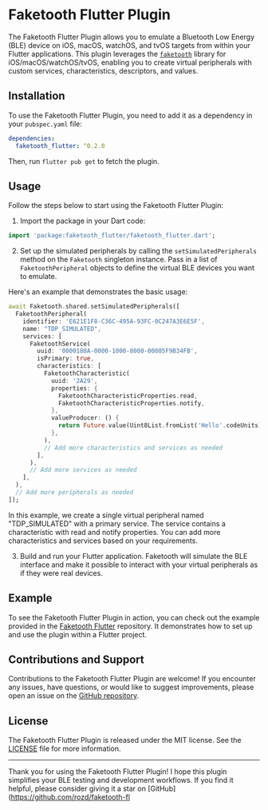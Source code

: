 # Faketooth Flutter Plugin

The Faketooth Flutter Plugin allows you to emulate a Bluetooth Low Energy (BLE) device on iOS, macOS, watchOS, and tvOS targets from within your Flutter applications. This plugin leverages the [`faketooth`](https://github.com/rozd/faketooth) library for iOS/macOS/watchOS/tvOS, enabling you to create virtual peripherals with custom services, characteristics, descriptors, and values.

## Installation

To use the Faketooth Flutter Plugin, you need to add it as a dependency in your `pubspec.yaml` file:

```yaml
dependencies:
  faketooth_flutter: ^0.2.0
```

Then, run `flutter pub get` to fetch the plugin.

## Usage

Follow the steps below to start using the Faketooth Flutter Plugin:

1. Import the package in your Dart code:

```dart
import 'package:faketooth_flutter/faketooth_flutter.dart';
```

2. Set up the simulated peripherals by calling the `setSimulatedPeripherals` method on the `Faketooth` singleton instance. Pass in a list of `FaketoothPeripheral` objects to define the virtual BLE devices you want to emulate.

Here's an example that demonstrates the basic usage:

```dart
await Faketooth.shared.setSimulatedPeripherals([
  FaketoothPeripheral(
    identifier: 'E621E1F8-C36C-495A-93FC-0C247A3E6E5F',
    name: "TDP_SIMULATED",
    services: [
      FaketoothService(
        uuid: '0000180A-0000-1000-8000-00805F9B34FB',
        isPrimary: true,
        characteristics: [
          FaketoothCharacteristic(
            uuid: '2A29',
            properties: {
              FaketoothCharacteristicProperties.read,
              FaketoothCharacteristicProperties.notify,
            },
            valueProducer: () {
              return Future.value(Uint8List.fromList('Hello'.codeUnits));
            },
          ),
          // Add more characteristics and services as needed
        ],
      ),
      // Add more services as needed
    ],
  ),
  // Add more peripherals as needed
]);
```

In this example, we create a single virtual peripheral named "TDP_SIMULATED" with a primary service. The service contains a characteristic with read and notify properties. You can add more characteristics and services based on your requirements.

3. Build and run your Flutter application. Faketooth will simulate the BLE interface and make it possible to interact with your virtual peripherals as if they were real devices.

## Example

To see the Faketooth Flutter Plugin in action, you can check out the example provided in the [Faketooth Flutter](https://github.com/rozd/faketooth-flutter/tree/master/example) repository. It demonstrates how to set up and use the plugin within a Flutter project.

## Contributions and Support

Contributions to the Faketooth Flutter Plugin are welcome! If you encounter any issues, have questions, or would like to suggest improvements, please open an issue on the [GitHub repository](https://github.com/rozd/faketooth-flutter).

## License

The Faketooth Flutter Plugin is released under the MIT license. See the [LICENSE](https://github.com/rozd/faketooth-flutter/blob/main/LICENSE) file for more information.

---

Thank you for using the Faketooth Flutter Plugin! I hope this plugin simplifies your BLE testing and development workflows. If you find it helpful, please consider giving it a star on [GitHub](https://github.com/rozd/faketooth-fl
